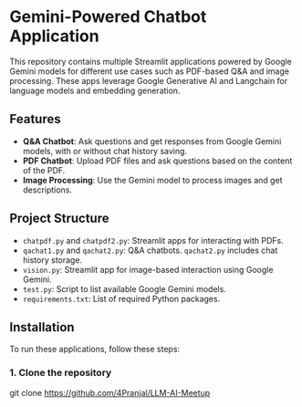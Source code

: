 # Gemini-Powered Chatbot Application

This repository contains multiple Streamlit applications powered by Google Gemini models for different use cases such as PDF-based Q&A and image processing. These apps leverage Google Generative AI and Langchain for language models and embedding generation.

## Features

- **Q&A Chatbot**: Ask questions and get responses from Google Gemini models, with or without chat history saving.
- **PDF Chatbot**: Upload PDF files and ask questions based on the content of the PDF.
- **Image Processing**: Use the Gemini model to process images and get descriptions.

## Project Structure

- `chatpdf.py` and `chatpdf2.py`: Streamlit apps for interacting with PDFs.
- `qachat1.py` and `qachat2.py`: Q&A chatbots. `qachat2.py` includes chat history storage.
- `vision.py`: Streamlit app for image-based interaction using Google Gemini.
- `test.py`: Script to list available Google Gemini models.
- `requirements.txt`: List of required Python packages.

## Installation

To run these applications, follow these steps:

### 1. Clone the repository

 
git clone https://github.com/4Pranjal/LLM-AI-Meetup
 

